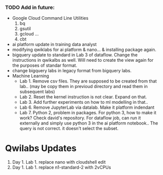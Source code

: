 ### TODO Add in future: 
- Google Cloud Command Line Utilities
    1. bq
    2. gsutil
    3. gcloud ...
    4. cbt
- ai platform update in training data analyst
- modifying qwiklabs for ai platform & nano... & installing package again. 
- bigquery update to standard in Lab 3 of dataflow. Change the instructions in qwikalbs as well. Will need to create the view again for the purposes of standar format. 
- change bigquery labs in legacy format from bigquery labs. 
- Machine Learning
    - Lab 1. Remove csv files. They are supposed to be created from that lab.. (may be copy them in previoud directory and read them in subsequent labs)
    - Lab 2. Reset the kernel instruction is not clear. Expand on that. 
    - Lab 3. Add further experiments on how to ml modelling in that.. 
    - Lab 6. Remove JupyterLab via datalab. Make it platform indendant
    - Lab 7. Python 2, problem in packages. For python 3, how to make it work? Check david's repository. For dataflow job, can run it externally and simply use python 3 in the ai platform notebook.. The query is not correct. it doesn't select the subset. 
    
# Qwilabs Updates
1. Day 1. Lab 1. replace nano with cloudshell edit
1. Day 1. Lab 1. replace n1-standard-2 with 2vCPUs

